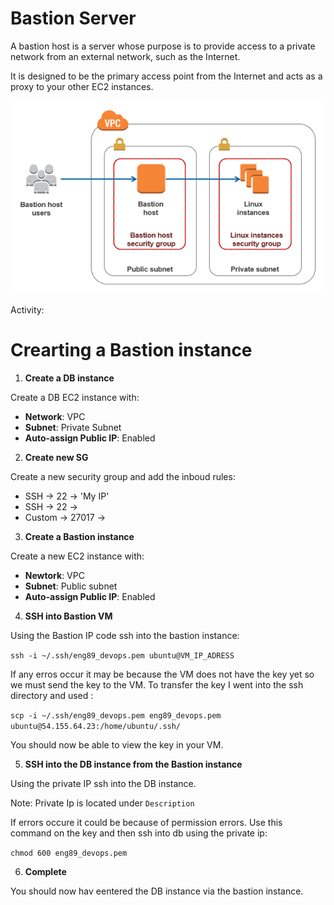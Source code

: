 # Bastion Server
A bastion host is a server whose purpose is to provide access to a private network from an external network, such as the Internet. 

It is designed to be the primary access point from the Internet and acts as a proxy to your other EC2 instances. 

![img](img/NM_diagram_061316_a1.png)

Activity:


# Crearting a Bastion instance 

1. **Create a DB instance**

Create a DB EC2 instance with:
 - **Network**: VPC 
 - **Subnet**: Private Subnet 
 - **Auto-assign Public IP**: Enabled

2. **Create new SG**

Create a new security group and add the inboud rules:
- SSH -> 22 -> 'My IP'
- SSH -> 22 -> 
- Custom -> 27017 ->

3. **Create a Bastion instance**

Create a new EC2 instance with:
- **Newtork**: VPC 
- **Subnet**: Public subnet
- **Auto-assign Public IP**: Enabled 

4. **SSH into Bastion VM**

Using the Bastion IP code ssh into the bastion instance:

`ssh -i ~/.ssh/eng89_devops.pem ubuntu@VM_IP_ADRESS`

If any erros occur it may be because the VM does not have the key yet so we must send the key to the VM. To transfer the key I went into the ssh directory and used :

`scp -i ~/.ssh/eng89_devops.pem eng89_devops.pem ubuntu@54.155.64.23:/home/ubuntu/.ssh/`

You should now be able to view the key in your VM.


5. **SSH into the DB instance from the Bastion instance**

Using the private IP ssh into the DB instance. 

Note: Private Ip is located under `Description`

If errors occure it could be because of permission errors. Use this command on the key and then ssh into db using the private ip:

`chmod 600 eng89_devops.pem`

6. **Complete**

You should now hav eentered the DB instance via the bastion instance. 
